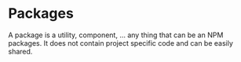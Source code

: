 # Packages

A package is a utility, component, ... any thing that can be an NPM packages. It does not contain project specific code and can be easily shared.
